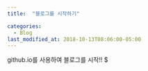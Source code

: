 ```yaml
---
title:  "블로그를 시작하기"

categories:
  - Blog
last_modified_at: 2018-10-13T08:06:00-05:00
---
```


github.io를 사용하여 블로그를 시작!!
$
